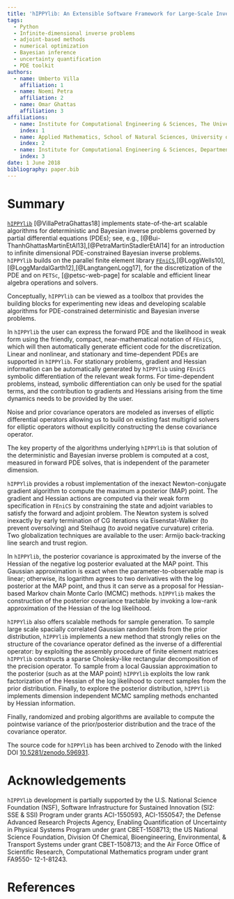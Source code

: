 ```yaml
---
title: 'hIPPYlib: An Extensible Software Framework for Large-Scale Inverse Problems'
tags:
  - Python
  - Infinite-dimensional inverse problems
  - adjoint-based methods
  - numerical optimization
  - Bayesian inference
  - uncertainty quantification
  - PDE toolkit
authors:
  - name: Umberto Villa
    affiliation: 1
  - name: Noemi Petra
    affiliation: 2
  - name: Omar Ghattas
    affiliation: 3
affiliations:
  - name: Institute for Computational Engineering & Sciences, The University of Texas at Austin
    index: 1
  - name: Applied Mathematics, School of Natural Sciences, University of California, Merced
    index: 2
  - name: Institute for Computational Engineering & Sciences, Department of Mechanical Engineering, and Department of Geological Sciences, The University of Texas at Austin
    index: 3
date: 1 June 2018
bibliography: paper.bib
---
```


# Summary

[`hIPPYlib`](https://hippylib.github.io) [@VillaPetraGhattas18] implements
state-of-the-art scalable algorithms for deterministic and Bayesian inverse problems 
governed by partial differential equations (PDEs); see, e.g., [@Bui-ThanhGhattasMartinEtAl13],[@PetraMartinStadlerEtAl14] for an introduction to infinite
dimensional PDE-constrained Bayesian inverse problems.
`hIPPYlib` builds on the parallel finite element library [`FEniCS`](http://fenicsproject.org/),[@LoggWells10],[@LoggMardalGarth12],[@LangtangenLogg17],
for the discretization of the PDE and on `PETSc`, [@petsc-web-page]
for scalable and efficient linear algebra operations and solvers.

Conceptually, `hIPPYlib` can be viewed as a toolbox that provides the
building blocks for experimenting new ideas and developing scalable
algorithms for PDE-constrained deterministic and Bayesian inverse problems.

In `hIPPYlib` the user can express the forward PDE and the likelihood in
weak form using the friendly, compact, near-mathematical notation of
`FEniCS`, which will then automatically generate efficient code for the
discretization.  Linear and nonlinear, and stationary and
time-dependent PDEs are supported in `hIPPYlib`.
For stationary problems, gradient and Hessian information can be
automatically generated by `hIPPYlib` using `FEniCS` symbolic differentiation
of the relevant weak forms. For time-dependent problems, instead, symbolic
differentiation can only be used for the spatial terms, and the contribution
to gradients and Hessians arising from the time dynamics needs to be provided
by the user.

Noise and prior covariance operators are modeled as inverses of
elliptic differential operators allowing us to build on existing fast
multigrid solvers for elliptic operators without explicitly
constructing the dense covariance operator.

The key property of the algorithms underlying `hIPPYlib` is that solution
of the deterministic and Bayesian inverse problem is computed
at a cost, measured in forward PDE solves, that is independent of the
parameter dimension.

`hIPPYlib` provides a robust implementation of the inexact
Newton-conjugate gradient algorithm to compute the maximum a posterior
(MAP) point. The gradient and Hessian actions are
computed via their weak form specification in `FEniCS` by
constraining the state and adjoint variables to satisfy the forward
and adjoint problem. The Newton system is solved inexactly by early
termination of CG iterations via Eisenstat-Walker (to prevent
oversolving) and Steihaug (to avoid negative curvature)
criteria. Two globalization techniques are available to the user:
Armijo back-tracking line search and trust region.

In `hIPPYlib`, the posterior covariance is approximated by the
inverse of the Hessian of the negative log posterior evaluated at
the MAP point. This Gaussian approximation is exact when the
parameter-to-observable map is linear; otherwise, its logarithm agrees
to two derivatives with the log posterior at the MAP point, and thus it
can serve as a proposal for Hessian-based Markov chain Monte Carlo (MCMC)
methods. `hIPPYlib` makes the construction of the posterior covariance
tractable by invoking a low-rank approximation of the Hessian of the
log likelihood.

`hIPPYlib` also offers scalable methods for sample generation.
To sample large scale spacially correlated Gaussian random fields from the prior
distribution, `hIPPYlib`  implements a new method that strongly relies on the
structure of the covariance operator defined as the inverse of a differential operator:
by exploiting the assembly procedure of finite element matrices `hIPPYlib` constructs a sparse Cholesky-like rectangular decomposition of the precision operator.
To sample from a local Gaussian approximation to the posterior (such as at the MAP point)
`hIPPYlib` exploits the low rank factorization of the Hessian of the
log likelihood to correct samples from the prior distribution.
Finally, to explore the posterior distribution, `hIPPYlib` implements
dimension independent MCMC sampling methods enchanted by Hessian information.

Finally, randomized and probing algorithms are available to compute
the pointwise variance of the prior/posterior distribution and the trace
of the covariance operator.

The source code for `hIPPYlib` has been archived to Zenodo with the
linked DOI [10.5281/zenodo.596931](https://doi.org/10.5281/zenodo.596931).


# Acknowledgements

`hIPPYlib` development is partially supported by the U.S. National Science Foundation (NSF), Software Infrastructure for Sustained Innovation (SI2: SSE & SSI) Program under grants ACI-1550593, ACI-1550547; the Defense Advanced Research Projects Agency, Enabling Quantification of Uncertainty in Physical Systems Program under grant CBET-1508713; the US National Science Foundation, Division Of Chemical, Bioengineering, Environmental, & Transport Systems under grant CBET-1508713; and the Air Force Office of Scientific Research, Computational Mathematics program under grant FA9550- 12-1-81243.

# References
